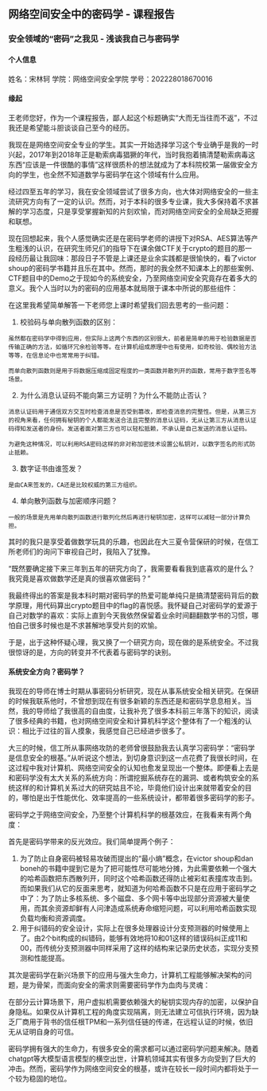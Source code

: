 ## 网络空间安全中的密码学 - 课程报告
### 安全领域的“密码”之我见 - 浅谈我自己与密码学
#### 个人信息
姓名：宋林轲 学院：网络空间安全学院 学号：202228018670016

#### 缘起
王老师您好，作为一个课程报告，鄙人起这个标题确实“大而无当往而不返”，不过我还是希望能斗胆谈谈自己至今的经历。

我现在是网络空间安全专业的学生。其实一开始选择学习这个专业确乎是我的一时兴起，2017年到2018年正是勒索病毒猖獗的年代，当时我抱着搞清楚勒索病毒这东西“应该是一件很酷的事情”这样很质朴的想法就成为了本科院校第一届做安全方向的学生，也全然不知道数学与密码学在这个领域有什么应用。

经过四至五年的学习，我在安全领域尝试了很多方向，也大体对网络安全的一些主流研究方向有了一定的认识。然而，对于本科的很多专业课，我大多保持着不求甚解的学习态度，只是享受掌握新知的片刻欢愉，而对网络空间安全的全局缺乏把握和联想。

现在回想起来，我个人感觉确实还是在密码学老师的讲授下对RSA、AES算法等产生粗浅的认识，在研究生师兄们的指导下在课余做CTF关于crypto的题目的那一段经历最让我回味：那段日子不管是上课还是业余实践都是很愉快的，看了victor shoup的密码学书籍并且乐在其中。然而，那时的我全然不知课本上的那些案例、CTF题目中的Demo之于现如今的系统安全，乃至网络空间安全究竟存在着多大的意义。我个人当时以为的密码的应用基本就局限于课本中所说的那些组件：

在这里我希望简单解答一下老师您上课时希望我们回去思考的一些问题：
1. 校验码与单向散列函数的区别：
```
虽然都在密码学中得到应用，但实际上这两个东西的区别很大，前者是简单的用于检验数据是否传输正确的方法，如循环冗余检验等等。在计算机组成原理中也有使用，如奇校验、偶校验方法等等，在信息论中也常常用于纠错。

而单向散列函数则是用于将数据压缩成固定程度的一类函数并散列开的函数，常用于数字签名等场景。
```
2. 为什么消息认证码不能向第三方证明？为什么不能防止否认？
```
消息认证码用于通信双方交互时检查消息是否受到篡改，即检查消息的完整性。但是，从第三方的视角来看，任何拥有秘钥的个人都能发送合法且完整的消息认证码，无从让第三方从消息认证码得知发送者的身份。发送者面对第三方也可以轻松抵赖，不承认是自己发送的消息认证码。

为避免这种情况，可以利用RSA密码这样的非对称加密技术设置公私钥对，以数字签名的形式防止抵赖。
```
3. 数字证书由谁签发？
```
是由CA来签发的，CA还是比较权威的第三方组织。
```
4. 单向散列函数与加密顺序问题？
```
一般的场景是先用单向散列函数进行散列化然后再进行秘钥加密，这样可以减轻一部分计算负担。
```
其时的我只是享受着做数学玩具的乐趣，也因此在大三夏令营保研的时候，在信工所老师们的询问下审视自己时，我陷入了犹豫。

“既然要确定接下来三年到五年的研究方向了，我需要看看我到底喜欢的是什么？我究竟是喜欢做数学还是真的很喜欢做密码？”

我最终得出的答案是我本科时期对密码学的热爱可能单纯只是搞清楚密码背后的数学原理，用代码算出crypto题目中的flag的喜悦感。我怀疑自己对密码学的爱源于自己对数学的喜欢：实际上直到今天我依然保留着业余时间翻翻数学书的习惯，哪怕自己很多时候也是不求甚解地享受片刻的欢愉。

于是，出于这种怀疑心理，我又换了一个研究方向，现在做的是系统安全。不过我很惊讶的是，方向的转变并不代表着与密码学的诀别。

#### 系统安全方向？密码学？
我现在的导师在博士时期从事密码分析研究，现在从事系统安全相关研究。在保研的时候我联系他时，不曾想到现在有很多新颖的东西还是和密码学息息相关。当然，我的导师给了我很高的自由度，让我补充了很多本科前三年落下的知识，阅读了很多经典的书籍，也对网络空间安全和计算机科学这个整体有了一个粗浅的认识：相比于过往的盲人摸象，我感觉自己已经进步很多了。

大三的时候，信工所从事网络攻防的老师曾很鼓励我去认真学习密码学：“密码学是信息安全的根基。”从听说这个想法，到切身意识到这一点花费了我很长时间，在这过程中我对计算机、网络空间安全的认知也愈发呈现出一个整体。即便看上去是和密码学没有太大关系的系统方向：所谓挖掘系统存在的漏洞、或者构筑安全的系统这样的和计算机关系过大的研究姑且不论，毕竟他们设计出来就带着安全的目的，哪怕是出于性能优化、效率提高的一些系统设计，都带着很多密码学的影子。

密码学之于网络空间安全，乃至整个计算机科学的根基效应，在我看来有两个角度：

首先是密码学带来的反光效应。我们简单提两个例子：
1. 为了防止自身密码被轻易攻破而提出的“最小熵”概念，在victor shoup和dan boneh的书籍中提到它是为了把可能性尽可能地分摊，为此需要依赖一个强大的哈希函数把东西散列开，同时这个哈希函数还得防止被彩虹表撞库攻击到。而如果我们从它的反面来思考，就知道为何哈希函数不只是在应用于密码学之中了：为了防止多核系统、多个磁盘、多个网卡等中出现部分资源被大量使用，而其余资源却鲜有人问津造成系统寿命缩短问题，可以利用哈希函数实现负载均衡和资源调度。
2. 用于纠错码的安全设计，实际上在很多处理器设计分支预测器的时候使用上了。由2个bit构成的纠错码，能够有效地将10和01这样的错误码纠正成11和00，而传统分支预测器中同样采用了这样的结构来记录历史状态，实现分支预测和性能提高。

其次是密码学在新兴场景下的应用与强大生命力，计算机工程能够解决架构的问题，是为骨架，而面向安全的需求则需要密码学作为血肉与灵魂：

在部分云计算场景下，用户虚拟机需要依赖强大的秘钥实现内存的加密，以保护自身隐私。如果仅从计算机工程的角度实现隔离，则无法建立可信执行环境，因为缺乏厂商用于背书的信任根TPM和一系列信任链的传递，在远程认证的时候，依旧无从证明自身的可信。

密码学拥有强大的生命力，有很多安全的需求都可以通过密码学问题来解决。随着chatgpt等大模型语言模型的横空出世，计算机领域其实有很多方向受到了巨大的冲击。然而，密码学作为网络空间安全的根基，或许在较长一段时间内都将处于一个较为稳固的地位。